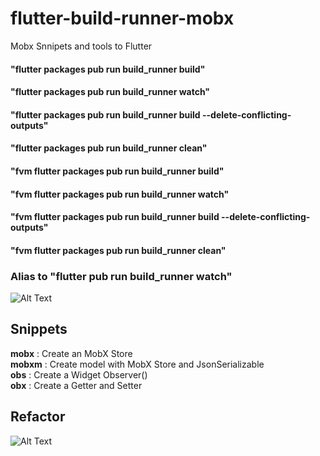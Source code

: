 <!--
 * @Author: wenhui.dong dongwh@akulaku.com
 * @Date: 2023-12-14 16:48:56
 * @LastEditors: wenhui.dong dongwh@akulaku.com
 * @LastEditTime: 2023-12-14 16:54:02
 * @FilePath: /flutter-build-runner-mobx/README.md
 * @Description: 这是默认设置,请设置`customMade`, 打开koroFileHeader查看配置 进行设置: https://github.com/OBKoro1/koro1FileHeader/wiki/%E9%85%8D%E7%BD%AE
-->
# flutter-build-runner-mobx

Mobx Snnipets and tools to Flutter

#### "flutter packages pub run build_runner build" <br>
#### "flutter packages pub run build_runner watch" <br>
#### "flutter packages pub run build_runner build --delete-conflicting-outputs" <br>
#### "flutter packages pub run build_runner clean" <br>
#### "fvm flutter packages pub run build_runner build" <br>
#### "fvm flutter packages pub run build_runner watch" <br>
#### "fvm flutter packages pub run build_runner build --delete-conflicting-outputs" <br>
#### "fvm flutter packages pub run build_runner clean" <br>

### Alias to "flutter pub run build_runner watch"

![Alt Text](https://github.com/Flutterando/flutter_mobx_extension/raw/master/mobx2.gif)

## Snippets

**mobx** : Create an MobX Store <br>
**mobxm** : Create model with MobX Store and JsonSerializable <br>
**obs**  : Create a Widget Observer() <br>
**obx**  : Create a Getter and Setter <br>


## Refactor

![Alt Text](https://github.com/Flutterando/flutter_mobx_extension/raw/master/mobx.gif)



